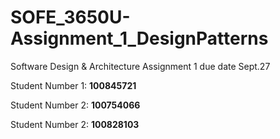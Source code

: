 # SOFE_3650U-Assignment_1_DesignPatterns
 Software Design &amp; Architecture Assignment 1 due date Sept.27

 Student Number 1: **100845721**
 
 Student Number 2: **100754066**

 Student Number 2: **100828103**
